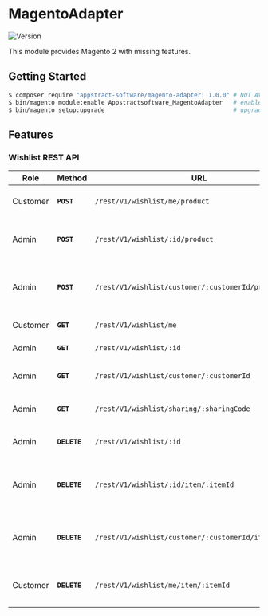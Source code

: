 # MagentoAdapter

![Version](https://img.shields.io/badge/version-1.0.0-blue.svg?cacheSeconds=2592000)

This module provides Magento 2 with missing features.

## Getting Started

```bash
$ composer require "appstract-software/magento-adapter: 1.0.0" # NOT AVAILABLE YET
$ bin/magento module:enable Appstractsoftware_MagentoAdapter   # enable the module
$ bin/magento setup:upgrade                                    # upgrade Magento database schemas
```

## Features

### Wishlist REST API

| Role     | Method       | URL                                                   | Description                                         |
| -------- | ------------ | ----------------------------------------------------- | --------------------------------------------------- |
| Customer | **`POST`**   | `/rest/V1/wishlist/me/product`                        | Add product to my wishlist                          |
| Admin    | **`POST`**   | `/rest/V1/wishlist/:id/product`                       | Add product to wishlist by id                       |
| Admin    | **`POST`**   | `/rest/V1/wishlist/customer/:customerId/product`      | Add product to wishlist by customer id.             |
| Customer | **`GET`**    | `/rest/V1/wishlist/me`                                | Get my wishlist                                     |
| Admin    | **`GET`**    | `/rest/V1/wishlist/:id`                               | Get wishlist by id                                  |
| Admin    | **`GET`**    | `/rest/V1/wishlist/customer/:customerId`              | Get wishlist by customer id                         |
| Admin    | **`GET`**    | `/rest/V1/wishlist/sharing/:sharingCode`              | Get wishlist by sharing code                        |
| Admin    | **`DELETE`** | `/rest/V1/wishlist/:id`                               | Delete wishlist by id                               |
| Admin    | **`DELETE`** | `/rest/V1/wishlist/:id/item/:itemId`                  | Delete item by item id from wishlist by id          |
| Admin    | **`DELETE`** | `/rest/V1/wishlist/customer/:customerId/item/:itemId` | Delete item by item id from wishlist by customer id |
| Customer | **`DELETE`** | `/rest/V1/wishlist/me/item/:itemId`                   | Delete item by item id from my wishlist             |
